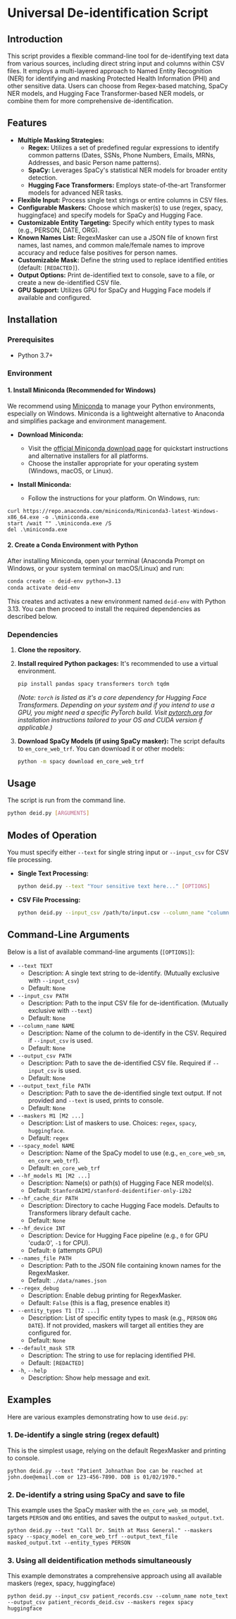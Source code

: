 # Universal De-identification Script

## Introduction

This script provides a flexible command-line tool for de-identifying text data from various sources, including direct string input and columns within CSV files. It employs a multi-layered approach to Named Entity Recognition (NER) for identifying and masking Protected Health Information (PHI) and other sensitive data. Users can choose from Regex-based matching, SpaCy NER models, and Hugging Face Transformer-based NER models, or combine them for more comprehensive de-identification.

## Features

* **Multiple Masking Strategies:**
    * **Regex:** Utilizes a set of predefined regular expressions to identify common patterns (Dates, SSNs, Phone Numbers, Emails, MRNs, Addresses, and basic Person name patterns).
    * **SpaCy:** Leverages SpaCy's statistical NER models for broader entity detection.
    * **Hugging Face Transformers:** Employs state-of-the-art Transformer models for advanced NER tasks.
* **Flexible Input:** Process single text strings or entire columns in CSV files.
* **Configurable Maskers:** Choose which masker(s) to use (regex, spacy, huggingface) and specify models for SpaCy and Hugging Face.
* **Customizable Entity Targeting:** Specify which entity types to mask (e.g., PERSON, DATE, ORG).
* **Known Names List:** RegexMasker can use a JSON file of known first names, last names, and common male/female names to improve accuracy and reduce false positives for person names.
* **Customizable Mask:** Define the string used to replace identified entities (default: `[REDACTED]`).
* **Output Options:** Print de-identified text to console, save to a file, or create a new de-identified CSV file.
* **GPU Support:** Utilizes GPU for SpaCy and Hugging Face models if available and configured.

## Installation

### Prerequisites

* Python 3.7+

### Environment

#### 1. Install Miniconda (Recommended for Windows)

We recommend using [Miniconda](https://docs.conda.io/en/latest/miniconda.html) to manage your Python environments, especially on Windows. Miniconda is a lightweight alternative to Anaconda and simplifies package and environment management.

- **Download Miniconda:**
  - Visit the [official Miniconda download page](https://www.anaconda.com/docs/getting-started/miniconda/install#quickstart-install-instructions) for quickstart instructions and alternative installers for all platforms.
  - Choose the installer appropriate for your operating system (Windows, macOS, or Linux).

- **Install Miniconda:**
  - Follow the instructions for your platform. On Windows, run:

```
curl https://repo.anaconda.com/miniconda/Miniconda3-latest-Windows-x86_64.exe -o .\miniconda.exe
start /wait "" .\miniconda.exe /S
del .\miniconda.exe
```

#### 2. Create a Conda Environment with Python

After installing Miniconda, open your terminal (Anaconda Prompt on Windows, or your system terminal on macOS/Linux) and run:

```bash
conda create -n deid-env python=3.13
conda activate deid-env
```

This creates and activates a new environment named `deid-env` with Python 3.13. You can then proceed to install the required dependencies as described below.

### Dependencies

1.  **Clone the repository.**

2.  **Install required Python packages:**
    It's recommended to use a virtual environment.
    ```bash
    pip install pandas spacy transformers torch tqdm
    ```
    *(Note: `torch` is listed as it's a core dependency for Hugging Face Transformers. Depending on your system and if you intend to use a GPU, you might need a specific PyTorch build. Visit [pytorch.org](https://pytorch.org/) for installation instructions tailored to your OS and CUDA version if applicable.)*

3.  **Download SpaCy Models (if using SpaCy masker):**
    The script defaults to `en_core_web_trf`. You can download it or other models:
    ```bash
    python -m spacy download en_core_web_trf
    ```

## Usage

The script is run from the command line.

```bash
python deid.py [ARGUMENTS]
```


## Modes of Operation

You must specify either `--text` for single string input or `--input_csv` for CSV file processing.

* **Single Text Processing:**
    ```bash
    python deid.py --text "Your sensitive text here..." [OPTIONS]
    ```

* **CSV File Processing:**
    ```bash
    python deid.py --input_csv /path/to/input.csv --column_name "column_to_deid" --output_csv /path/to/output_deid.csv [OPTIONS]
    ```

## Command-Line Arguments

Below is a list of available command-line arguments (`[OPTIONS]`):

* `--text TEXT`
    * Description: A single text string to de-identify. (Mutually exclusive with `--input_csv`)
    * Default: `None`
* `--input_csv PATH`
    * Description: Path to the input CSV file for de-identification. (Mutually exclusive with `--text`)
    * Default: `None`
* `--column_name NAME`
    * Description: Name of the column to de-identify in the CSV. Required if `--input_csv` is used.
    * Default: `None`
* `--output_csv PATH`
    * Description: Path to save the de-identified CSV file. Required if `--input_csv` is used.
    * Default: `None`
* `--output_text_file PATH`
    * Description: Path to save the de-identified single text output. If not provided and `--text` is used, prints to console.
    * Default: `None`
* `--maskers M1 [M2 ...]`
    * Description: List of maskers to use. Choices: `regex`, `spacy`, `huggingface`.
    * Default: `regex`
* `--spacy_model NAME`
    * Description: Name of the SpaCy model to use (e.g., `en_core_web_sm`, `en_core_web_trf`).
    * Default: `en_core_web_trf`
* `--hf_models M1 [M2 ...]`
    * Description: Name(s) or path(s) of Hugging Face NER model(s).
    * Default: `StanfordAIMI/stanford-deidentifier-only-i2b2`
* `--hf_cache_dir PATH`
    * Description: Directory to cache Hugging Face models. Defaults to Transformers library default cache.
    * Default: `None`
* `--hf_device INT`
    * Description: Device for Hugging Face pipeline (e.g., `0` for GPU 'cuda:0', `-1` for CPU).
    * Default: `0` (attempts GPU)
* `--names_file PATH`
    * Description: Path to the JSON file containing known names for the RegexMasker.
    * Default: `./data/names.json`
* `--regex_debug`
    * Description: Enable debug printing for RegexMasker.
    * Default: `False` (this is a flag, presence enables it)
* `--entity_types T1 [T2 ...]`
    * Description: List of specific entity types to mask (e.g., `PERSON` `ORG` `DATE`). If not provided, maskers will target all entities they are configured for.
    * Default: `None`
* `--default_mask STR`
    * Description: The string to use for replacing identified PHI.
    * Default: `[REDACTED]`
* `-h`, `--help`
    * Description: Show help message and exit.

## Examples

Here are various examples demonstrating how to use `deid.py`:

### 1. De-identify a single string (regex default)
This is the simplest usage, relying on the default RegexMasker and printing to console.

```
python deid.py --text "Patient Johnathan Doe can be reached at john.doe@email.com or 123-456-7890. DOB is 01/02/1970."
```

### 2. De-identify a string using SpaCy and save to file
This example uses the SpaCy masker with the `en_core_web_sm` model, targets `PERSON` and `ORG` entities, and saves the output to `masked_output.txt`.

```
python deid.py --text "Call Dr. Smith at Mass General." --maskers spacy --spacy_model en_core_web_trf --output_text_file masked_output.txt --entity_types PERSON
```

### 3. Using all deidentification methods simultaneously
This example demonstrates a comprehensive approach using all available maskers (regex, spacy, huggingface)
```
python deid.py --input_csv patient_records.csv --column_name note_text --output_csv patient_records_deid.csv --maskers regex spacy huggingface
```